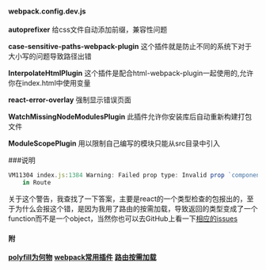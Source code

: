 #### webpack.config.dev.js
**autoprefixer**
给css文件自动添加前缀，兼容性问题

**case-sensitive-paths-webpack-plugin**
这个插件就是防止不同的系统下对于大小写的问题导致路径出错

**InterpolateHtmlPlugin**
这个插件是配合html-webpack-plugin一起使用的,允许你在index.html中使用变量

**react-error-overlay**
强制显示错误页面

**WatchMissingNodeModulesPlugin**
此插件允许你安装库后自动重新构建打包文件

**ModuleScopePlugin**
用以限制自己编写的模块只能从src目录中引入

###说明
```js
VM11304 index.js:1384 Warning: Failed prop type: Invalid prop `component` of type `object` supplied to `Route`, expected `function`.
    in Route
```
关于这个警告，我查找了一下答案，主要是react的一个类型检查的包报出的，至于为什么会报这个错，是因为我用了路由的按需加载，导致返回的类型变成了一个function而不是一个object，当然你也可以去GitHub上看一下[相应的issues](https://github.com/ReactTraining/react-router/issues/6471)

#### 附
**[polyfill为何物](https://juejin.im/post/5a579bc7f265da3e38496ba1)**
**[webpack常用插件](https://juejin.im/entry/5b0d5fa5518825153d28aec4)**
**[路由按需加载](https://reacttraining.com/react-router/web/guides/code-splitting)**


